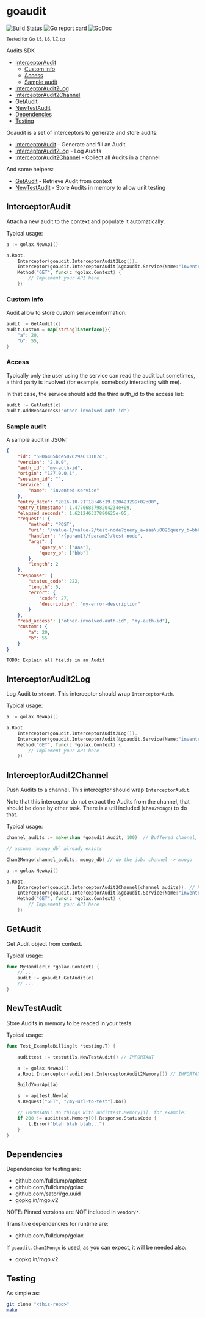 # goaudit

[![Build Status](https://travis-ci.org/fulldump/goaudit.svg?branch=master)](https://travis-ci.org/fulldump/goaudit)
[![Go report card](http://goreportcard.com/badge/fulldump/goaudit)](https://goreportcard.com/report/fulldump/goaudit)
[![GoDoc](https://godoc.org/github.com/fulldump/goaudit?status.svg)](https://godoc.org/github.com/fulldump/goaudit)

<sup>Tested for Go 1.5, 1.6, 1.7, tip</sup>

Audits SDK

<!-- MarkdownTOC autolink=true bracket=round depth=4 -->

- [InterceptorAudit](#interceptoraudit)
	- [Custom info](#custom-info)
	- [Access](#access)
	- [Sample audit](#sample-audit)
- [InterceptorAudit2Log](#interceptoraudit2log)
- [InterceptorAudit2Channel](#interceptoraudit2channel)
- [GetAudit](#getaudit)
- [NewTestAudit](#newtestaudit)
- [Dependencies](#dependencies)
- [Testing](#testing)

<!-- /MarkdownTOC -->


Goaudit is a set of interceptors to generate and store audits:

* [InterceptorAudit](#interceptoraudit) - Generate and fill an Audit
* [InterceptorAudit2Log](#interceptoraudit2log) - Log Audits
* [InterceptorAudit2Channel](#interceptoraudit2channel) - Collect all Audits in a channel

And some helpers:

* [GetAudit](#getaudit) - Retrieve Audit from context
* [NewTestAudit](#newtestaudit) - Store Audits in memory to allow unit testing


## InterceptorAudit

Attach a new audit to the context and populate it automatically.

Typical usage:

```go
a := golax.NewApi()

a.Root.
	Interceptor(goaudit.InterceptorAudit2Log()).
	Interceptor(goaudit.InterceptorAudit(&goaudit.Service{Name:"invented-service"})).
	Method("GET", func(c *golax.Context) {
		// Implement your API here
	})

```

### Custom info

Audit allow to store custom service information:

```go
audit := GetAudit(c)
audit.Custom = map[string]interface{}{
	"a": 20,
	"b": 55,
}
```

### Access

Typically only the user using the service can read the audit but sometimes, a
third party is involved (for example, somebody interacting with me).

In that case, the service should add the third auth_id to the access list:

```go
audit := GetAudit(c)
audit.AddReadAccess("other-involved-auth-id")
```

### Sample audit


A sample audit in JSON:
```json
{
	"id": "580a465bce507629a613107c",
	"version": "2.0.0",
	"auth_id": "my-auth-id",
	"origin": "127.0.0.1",
	"session_id": "",
	"service": {
		"name": "invented-service"
	},
	"entry_date": "2016-10-21T18:46:19.820423299+02:00",
	"entry_timestamp": 1.4770683798204234e+09,
	"elapsed_seconds": 1.621246337890625e-05,
	"request": {
		"method": "POST",
		"uri": "/value-1/value-2/test-node?query_a=aaa\u0026query_b=bbb",
		"handler": "/{param1}/{param2}/test-node",
		"args": {
			"query_a": ["aaa"],
			"query_b": ["bbb"]
		},
		"length": 2
	},
	"response": {
		"status_code": 222,
		"length": 5,
		"error": {
			"code": 27,
			"description": "my-error-description"
		}
	},
	"read_access": ["other-involved-auth-id", "my-auth-id"],
	"custom": {
		"a": 20,
		"b": 55
	}
}
```


```
TODO: Explain all fields in an Audit
```

## InterceptorAudit2Log

Log Audit to `stdout`. This interceptor should wrap `InterceptorAuth`.

Typical usage:

```go
a := golax.NewApi()

a.Root.
	Interceptor(goaudit.InterceptorAudit2Log()).
	Interceptor(goaudit.InterceptorAudit(&goaudit.Service{Name:"invented-service"})).
	Method("GET", func(c *golax.Context) {
		// Implement your API here
	})

```



## InterceptorAudit2Channel

Push Audits to a channel. This interceptor should wrap `InterceptorAudit`.

Note that this interceptor do not extract the Audits from the channel, that should
be done by other task. There is a util included (`Chan2Mongo`) to do that.

Typical usage:
```go
channel_audits := make(chan *goaudit.Audit, 100)  // Buffered channel, 100 items

// assume `mongo_db` already exists

Chan2Mongo(channel_audits, mongo_db) // do the job: channel -> mongo

a := golax.NewApi()

a.Root.
	Interceptor(goaudit.InterceptorAudit2Channel(channel_audits)). // Pass created channel
	Interceptor(goaudit.InterceptorAudit(&goaudit.Service{Name:"invented-service"})).
	Method("GET", func(c *golax.Context) {
		// Implement your API here
	})
```

## GetAudit

Get Audit object from context.

Typical usage:

```go
func MyHandler(c *golax.Context) {
	// ...
	audit := goaudit.GetAudit(c)
	// ...
}
```

## NewTestAudit

Store Audits in memory to be readed in your tests.

Typical usage:

```go
func Test_ExampleBilling(t *testing.T) {

	audittest := testutils.NewTestAudit() // IMPORTANT

	a := golax.NewApi()
	a.Root.Interceptor(audittest.InterceptorAudit2Memory()) // IMPORTANT

	BuildYourApi(a)

	s := apitest.New(a)
	s.Request("GET", "/my-url-to-test").Do()

	// IMPORTANT: Do things with audittest.Memory[i], for example:
	if 200 != audittest.Memory[0].Response.StatusCode {
		t.Error("blah blah blah...")
	}
}
```

## Dependencies

Dependencies for testing are:

* github.com/fulldump/apitest
* github.com/fulldump/golax
* github.com/satori/go.uuid
* gopkg.in/mgo.v2

NOTE: Pinned versions are NOT included in `vendor/*`.

Transitive dependencies for runtime are:

* github.com/fulldump/golax

If `goaudit.Chan2Mongo` is used, as you can expect, it will be needed also:

* gopkg.in/mgo.v2


## Testing

As simple as:

```sh
git clone "<this-repo>"
make
```
